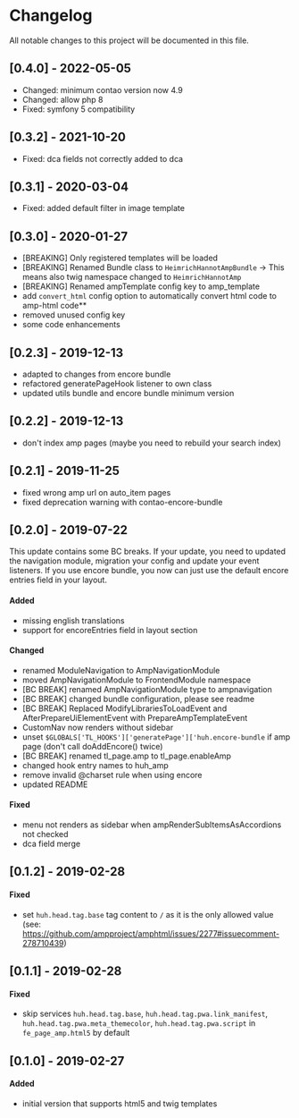 # Changelog
All notable changes to this project will be documented in this file.

## [0.4.0] - 2022-05-05
- Changed: minimum contao version now 4.9
- Changed: allow php 8
- Fixed: symfony 5 compatibility

## [0.3.2] - 2021-10-20
- Fixed: dca fields not correctly added to dca

## [0.3.1] - 2020-03-04
- Fixed: added default filter in image template

## [0.3.0] - 2020-01-27
- [BREAKING] Only registered templates will be loaded
- [BREAKING] Renamed Bundle class to `HeimrichHannotAmpBundle` -> This means also twig namespace changed to `HeimrichHannotAmp`
- [BREAKING] Renamed ampTemplate config key to amp_template
- add `convert_html` config option to automatically convert html code to amp-html code** 
- removed unused config key
- some code enhancements


## [0.2.3] - 2019-12-13
- adapted to changes from encore bundle
- refactored generatePageHook listener to own class
- updated utils bundle and encore bundle minimum version

## [0.2.2] - 2019-12-13
- don't index amp pages (maybe you need to rebuild your search index)

## [0.2.1] - 2019-11-25
- fixed wrong amp url on auto_item pages
- fixed deprecation warning with contao-encore-bundle

## [0.2.0] - 2019-07-22

This update contains some BC breaks. If your update, you need to updated the navigation module, migration your config and update your event listeners. If you use encore bundle, you now can just use the default encore entries field in your layout.

#### Added
* missing english translations
* support for encoreEntries field in layout section

#### Changed
* renamed ModuleNavigation to AmpNavigationModule
* moved AmpNavigationModule to FrontendModule namespace
* [BC BREAK] renamed AmpNavigationModule type to ampnavigation
* [BC BREAK] changed bundle configuration, please see readme
* [BC BREAK] Replaced ModifyLibrariesToLoadEvent and AfterPrepareUiElementEvent with PrepareAmpTemplateEvent
* CustomNav now renders without sidebar
* unset `$GLOBALS['TL_HOOKS']['generatePage']['huh.encore-bundle` if amp page (don't call doAddEncore() twice)
* [BC BREAK] renamed tl_page.amp to tl_page.enableAmp
* changed hook entry names to huh_amp
* remove invalid @charset rule when using encore
* updated README

#### Fixed
* menu not renders as sidebar when ampRenderSubItemsAsAccordions not checked
* dca field merge

## [0.1.2] - 2019-02-28

#### Fixed
* set `huh.head.tag.base` tag content to `/` as it is the only allowed value (see: https://github.com/ampproject/amphtml/issues/2277#issuecomment-278710439)

## [0.1.1] - 2019-02-28

#### Fixed
* skip services `huh.head.tag.base`, `huh.head.tag.pwa.link_manifest`, `huh.head.tag.pwa.meta_themecolor`, `huh.head.tag.pwa.script` in `fe_page_amp.html5` by default

## [0.1.0] - 2019-02-27

#### Added
* initial version that supports html5 and twig templates
